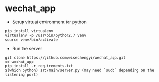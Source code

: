 # wechat_app
* Setup virtual environment for python
```
pip install virtualenv
virtualenv -p /usr/bin/python2.7 venv
source venv/bin/activate
```
* Run the server
```
git clone https://github.com/wisechengyi/wechat_app.git
cd wechat_app
pip install -r requirements.txt
$(which python) src/main/server.py (may need `sudo` depending on the listening port)
```

